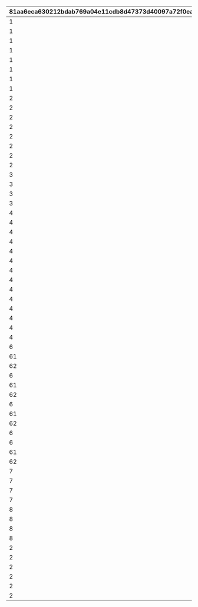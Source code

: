|81aa6eca630212bdab769a04e11cdb8d47373d40097a72f0ea24b05540ade958|7864d6756e29d8a894615774c7bb8591900aee0ee848bdbb779be03db2d057e9|12c070e640c727e9de8401c5455125c4c3d446f6d8d3a60cb86dd5ae4fe332c6|523feba42bcb9913f4e47f0401081da7bb03228bdd620a33427de82164258298|d0fea97f8bacc9ff0e1c21c8454edd09adce0547bfb80365f956cef69f7e2cc2|257aa69d746d3bbf1788daa3dff1a09a0ea09d507fbb5523b191f38499485e1a|
| --- | --- | --- | --- | --- | --- |
|1|vo_caravan_105801_start_001|11101|1|1|vo_caravan|
|1|vo_caravan_105801_start_002|11102|1|1|vo_caravan|
|1|vo_caravan_105901_start_001|12101|2|1|vo_caravan|
|1|vo_caravan_105901_start_002|12102|2|1|vo_caravan|
|1|vo_caravan_106001_start_001|13101|3|1|vo_caravan|
|1|vo_caravan_106001_start_002|13102|3|1|vo_caravan|
|1|vo_caravan_106401_start_001|14101|4|1|vo_caravan|
|1|vo_caravan_106401_start_002|14102|4|1|vo_caravan|
|2|vo_caravan_105801_dice_001|21101|1|1|vo_caravan|
|2|vo_caravan_105801_dice_002|21102|1|1|vo_caravan|
|2|vo_caravan_105901_dice_001|22101|2|1|vo_caravan|
|2|vo_caravan_105901_dice_002|22102|2|1|vo_caravan|
|2|vo_caravan_106001_dice_001|23101|3|1|vo_caravan|
|2|vo_caravan_106001_dice_002|23102|3|1|vo_caravan|
|2|vo_caravan_106401_dice_001|24101|4|1|vo_caravan|
|2|vo_caravan_106401_dice_002|24102|4|1|vo_caravan|
|3|vo_caravan_105801_slot_001|31101|1|1|vo_caravan|
|3|vo_caravan_105901_slot_001|32101|2|1|vo_caravan|
|3|vo_caravan_106001_slot_001|33101|3|1|vo_caravan|
|3|vo_caravan_106401_slot_001|34101|4|1|vo_caravan|
|4|vo_caravan_105801_dish_001|41101|1|1|vo_caravan|
|4|vo_caravan_105801_dish_002|41102|1|1|vo_caravan|
|4|vo_caravan_105901_dish_001|42101|2|1|vo_caravan|
|4|vo_caravan_105901_dish_002|42102|2|1|vo_caravan|
|4|se_caravan_food_peko|42201|1|2|se_caravan|
|4|se_caravan_food_coccoro|42202|2|2|se_caravan|
|4|se_caravan_food_kyaru|42203|3|2|se_caravan|
|4|se_caravan_food_coccoro|42204|4|2|se_caravan|
|4|se_caravan_food_onigiri|42205|100|2|se_caravan|
|4|vo_caravan_106001_dish_001|43101|3|1|vo_caravan|
|4|vo_caravan_106001_dish_002|43102|3|1|vo_caravan|
|4|vo_caravan_106401_dish_001|44101|4|1|vo_caravan|
|4|vo_caravan_106401_dish_002|44102|4|1|vo_caravan|
|4|vo_caravan_onigiri_dish_001|45101|100|1|vo_caravan|
|6|vo_caravan_105801_goal_001|61101|0|1|vo_caravan|
|61|vo_caravan_105801_win_001|61201|0|1|vo_caravan|
|62|vo_caravan_105801_lose_001|61301|0|1|vo_caravan|
|6|vo_caravan_105901_goal_001|62101|0|1|vo_caravan|
|61|vo_caravan_105901_win_001|62201|0|1|vo_caravan|
|62|vo_caravan_105901_lose_001|62301|0|1|vo_caravan|
|6|vo_caravan_106001_goal_001|63101|0|1|vo_caravan|
|61|vo_caravan_106001_win_001|63201|0|1|vo_caravan|
|62|vo_caravan_106001_lose_001|63301|0|1|vo_caravan|
|6|vo_caravan_118501_goal_001|64101|0|1|vo_caravan|
|6|vo_caravan_106401_goal_001|65101|0|1|vo_caravan|
|61|vo_caravan_106401_win_001|65201|0|1|vo_caravan|
|62|vo_caravan_106401_lose_001|65301|0|1|vo_caravan|
|7|vo_caravan_105801_appraise_001|71101|0|1|vo_caravan|
|7|vo_caravan_105901_appraise_001|72101|0|1|vo_caravan|
|7|vo_caravan_106001_appraise_001|73101|0|1|vo_caravan|
|7|vo_caravan_106401_appraise_001|74101|0|1|vo_caravan|
|8|vo_caravan_105801_result_001|81101|0|1|vo_caravan|
|8|vo_caravan_105901_result_001|82101|0|1|vo_caravan|
|8|vo_caravan_106001_result_001|83101|0|1|vo_caravan|
|8|vo_caravan_106401_result_001|84101|0|1|vo_caravan|
|2|vo_caravan_319700_dice_001|211101|11|1|vo_caravan|
|2|vo_caravan_319700_dice_002|211102|11|1|vo_caravan|
|2|vo_caravan_319800_dice_001|212101|12|1|vo_caravan|
|2|vo_caravan_319800_dice_002|212102|12|1|vo_caravan|
|2|vo_caravan_319900_dice_001|213101|13|1|vo_caravan|
|2|vo_caravan_319900_dice_002|213102|13|1|vo_caravan|